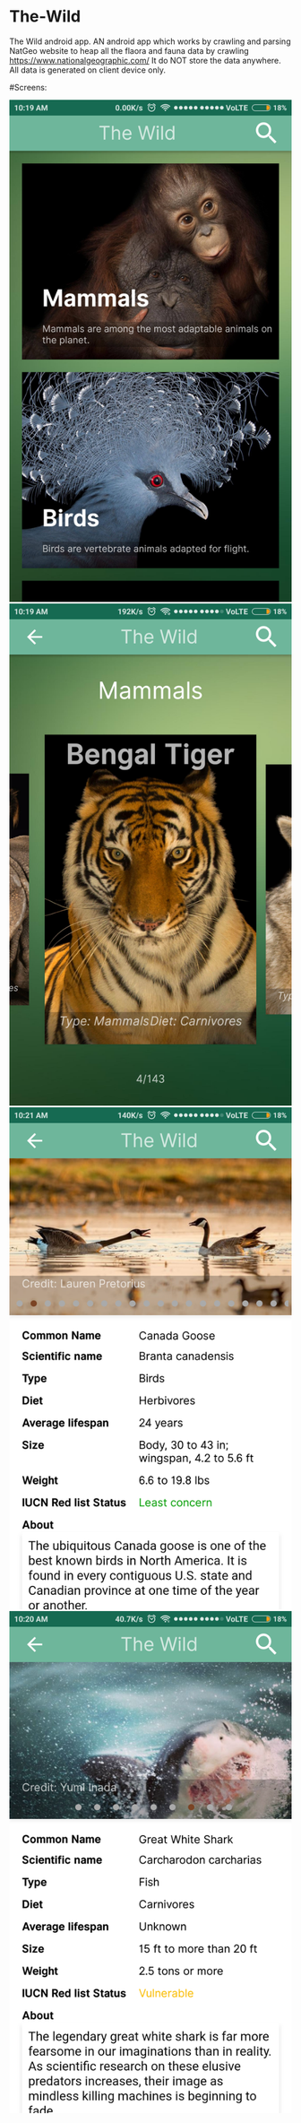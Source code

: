 # The-Wild
The Wild android app. AN android app which works by crawling and parsing NatGeo website to heap all the flaora and fauna data by crawling https://www.nationalgeographic.com/
It do NOT store the data anywhere. All data is generated on client device only.


#Screens:

![alt text](https://raw.githubusercontent.com/PrabhuVinod/The-Wild/master/Resources/Screens/Screenshot_2018-06-02-10-19-13-870_com.prabhu.thewild.png)
![alt text](https://raw.githubusercontent.com/PrabhuVinod/The-Wild/master/Resources/Screens/Screenshot_2018-06-02-10-19-42-000_com.prabhu.thewild.png)
![alt text](https://github.com/PrabhuVinod/The-Wild/blob/master/Resources/Screens/Screenshot_2018-06-02-10-21-51-702_com.prabhu.thewild.png)
![alt text](https://github.com/PrabhuVinod/The-Wild/blob/master/Resources/Screens/Screenshot_2018-06-02-10-20-31-730_com.prabhu.thewild.png)
